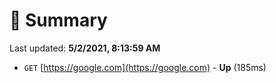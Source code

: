 # 📖 Summary
Last updated: **5/2/2021, 8:13:59 AM**

- `GET` [https://google.com](https://google.com) - **Up** (185ms)
